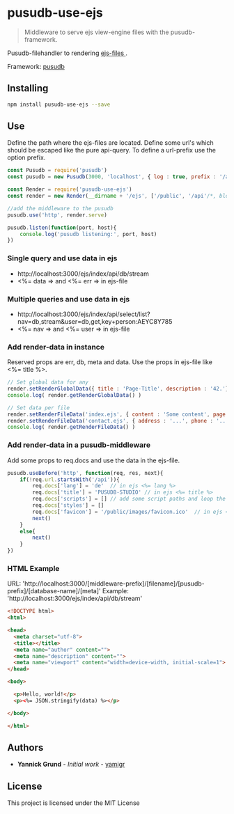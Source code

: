 # pusudb-use-ejs

> Middleware to serve ejs view-engine files with the pusudb-framework.

Pusudb-filehandler to rendering [ ejs-files ]( https://ejs.co/).

Framework: [ pusudb ](https://www.npmjs.com/package/pusudb)

<a name="installing"></a>
## Installing

```sh
npm install pusudb-use-ejs --save
```

## Use
Define the path where the ejs-files are located. Define some url's which should be escaped like the pure api-query. To define a url-prefix use the option prefix.

```js
const Pusudb = require('pusudb')
const pusudb = new Pusudb(3000, 'localhost', { log : true, prefix : '/api'})

const Render = require('pusudb-use-ejs')
const render = new Render(__dirname + '/ejs', ['/public', '/api'/*, blocked pathnames */], { prefix : '/ejs' /*, ejs-options, see ejs-docs */ }) 

//add the middleware to the pusudb
pusudb.use('http', render.serve)

pusudb.listen(function(port, host){
    console.log('pusudb listening:', port, host)
})
```

### Single query and use data in ejs
* http://localhost:3000/ejs/index/api/db/stream
* <%= data => and <%= err => in ejs-file

### Multiple queries and use data in ejs
* http://localhost:3000/ejs/index/api/select/list?nav=db,stream&user=db,get,key+person:AEYC8Y785 
* <%= nav => and <%= user => in ejs-file

### Add render-data in instance
Reserved props are err, db, meta and data. Use the props in ejs-file like <%= title %>.

```js
// Set global data for any
render.setRenderGlobalData({ title : 'Page-Title', description : '42.'})
console.log( render.getRenderGlobalData() )

// Set data per file
render.setRenderFileData('index.ejs', { content : 'Some content', page : 'Index'})
render.setRenderFileData('contact.ejs', { address : '...', phone : '....'})
console.log( render.getRenderFileData() )

```

### Add render-data in a pusudb-middleware
Add some props to req.docs and use the data in the ejs-file.

```js
pusudb.useBefore('http', function(req, res, next){
    if(!req.url.startsWith('/api')){
        req.docs['lang'] = 'de'  // in ejs <%= lang %>
        req.docs['title'] = 'PUSUDB-STUDIO' // in ejs <%= title %>
        req.docs['scripts'] = [] // add some script paths and loop the array in ejs
        req.docs['styles'] = []
        req.docs['favicon'] = '/public/images/favicon.ico'  // in ejs <%= favicon %>
        next() 
    }
    else{
        next() 
    }
})
```

### HTML Example
URL: 'http://localhost:3000/[middleware-prefix]/[filename]/[pusudb-prefix]/[database-name]/[meta]'
Example: 'http://localhost:3000/ejs/index/api/db/stream'

```html
<!DOCTYPE html>
<html>

<head>
  <meta charset="utf-8">
  <title></title>
  <meta name="author" content="">
  <meta name="description" content="">
  <meta name="viewport" content="width=device-width, initial-scale=1">
</head>

<body>

  <p>Hello, world!</p>
  <p><%= JSON.stringify(data) %></p>

</body>

</html>
```
<a name="authors"></a>

## Authors

* **Yannick Grund** - *Initial work* - [yamigr](https://github.com/yamigr)

<a name="license"></a>

## License

This project is licensed under the MIT License

